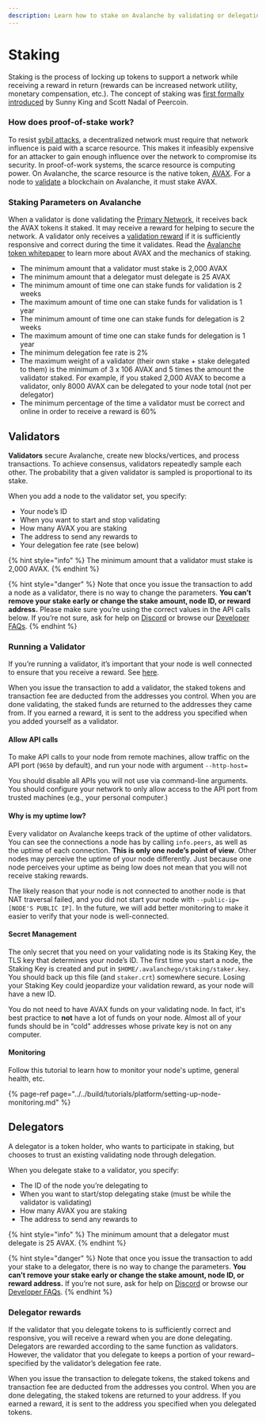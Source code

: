 ```yaml
---
description: Learn how to stake on Avalanche by validating or delegating
---
```


# Staking

Staking is the process of locking up tokens to support a network while receiving a reward in return \(rewards can be increased network utility, monetary compensation, etc.\). The concept of staking was [first formally introduced](https://web.archive.org/web/20160306084128/https://peercoin.net/assets/paper/peercoin-paper.pdf) by Sunny King and Scott Nadal of Peercoin.

### How does proof-of-stake work?

To resist [sybil attacks](https://support.avalabs.org/en/articles/4064853-what-is-a-sybil-attack), a decentralized network must require that network influence is paid with a scarce resource. This makes it infeasibly expensive for an attacker to gain enough influence over the network to compromise its security. In proof-of-work systems, the scarce resource is computing power. On Avalanche, the scarce resource is the native token, [AVAX](../../#avalanche-avax-token). For a node to [validate](http://support.avalabs.org/en/articles/4064704-what-is-a-blockchain-validator) a blockchain on Avalanche, it must stake AVAX.

### Staking Parameters on Avalanche

When a validator is done validating the [Primary Network](http://support.avalabs.org/en/articles/4135650-what-is-the-primary-network), it receives back the AVAX tokens it staked. It may receive a reward for helping to secure the network. A validator only receives a [validation reward](http://support.avalabs.org/en/articles/4587396-what-are-validator-staking-rewards) if it is sufficiently responsive and correct during the time it validates. Read the [Avalanche token whitepaper](https://files.avalabs.org/papers/token.pdf) to learn more about AVAX and the mechanics of staking.

* The minimum amount that a validator must stake is 2,000 AVAX
* The minimum amount that a delegator must delegate is 25 AVAX
* The minimum amount of time one can stake funds for validation is 2 weeks
* The maximum amount of time one can stake funds for validation is 1 year
* The minimum amount of time one can stake funds for delegation is 2 weeks
* The maximum amount of time one can stake funds for delegation is 1 year
* The minimum delegation fee rate is 2%
* The maximum weight of a validator \(their own stake + stake delegated to them\) is the minimum of 3 x 106 AVAX and 5 times the amount the validator staked. For example, if you staked 2,000 AVAX to become a validator, only 8000 AVAX can be delegated to your node total \(not per delegator\)
* The minimum percentage of the time a validator must be correct and online in order to receive a reward is 60%

## Validators

**Validators** secure Avalanche, create new blocks/vertices, and process transactions. To achieve consensus, validators repeatedly sample each other. The probability that a given validator is sampled is proportional to its stake.

When you add a node to the validator set, you specify:

* Your node’s ID
* When you want to start and stop validating
* How many AVAX you are staking
* The address to send any rewards to
* Your delegation fee rate \(see below\)

{% hint style="info" %}
The minimum amount that a validator must stake is 2,000 AVAX.
{% endhint %}

{% hint style="danger" %}
Note that once you issue the transaction to add a node as a validator, there is no way to change the parameters. **You can’t remove your stake early or change the stake amount, node ID, or reward address.** Please make sure you’re using the correct values in the API calls below. If you’re not sure, ask for help on [Discord](https://chat.avax.network) or browse our [Developer FAQs](http://support.avalabs.org/en/collections/2618154-developer-faq).
{% endhint %}

### Running a Validator <a id="running-a-validator"></a>

If you’re running a validator, it’s important that your node is well connected to ensure that you receive a reward. See [here](http://support.avalabs.org/en/articles/4594192-networking-setup).

When you issue the transaction to add a validator, the staked tokens and transaction fee are deducted from the addresses you control. When you are done validating, the staked funds are returned to the addresses they came from. If you earned a reward, it is sent to the address you specified when you added yourself as a validator.

#### Allow API calls <a id="allow-api-calls"></a>

To make API calls to your node from remote machines, allow traffic on the API port \(`9650` by default\), and run your node with argument `--http-host=`

You should disable all APIs you will not use via command-line arguments. You should configure your network to only allow access to the API port from trusted machines \(e.g., your personal computer.\)

#### Why is my uptime low? <a id="why-is-my-uptime-low"></a>

Every validator on Avalanche keeps track of the uptime of other validators. You can see the connections a node has by calling `info.peers`, as well as the uptime of each connection. **This is only one node’s point of view**. Other nodes may perceive the uptime of your node differently. Just because one node perceives your uptime as being low does not mean that you will not receive staking rewards.

The likely reason that your node is not connected to another node is that NAT traversal failed, and you did not start your node with `--public-ip=[NODE'S PUBLIC IP]`. In the future, we will add better monitoring to make it easier to verify that your node is well-connected.

#### Secret Management <a id="secret-management"></a>

The only secret that you need on your validating node is its Staking Key, the TLS key that determines your node’s ID. The first time you start a node, the Staking Key is created and put in `$HOME/.avalanchego/staking/staker.key`. You should back up this file \(and `staker.crt`\) somewhere secure. Losing your Staking Key could jeopardize your validation reward, as your node will have a new ID.

You do not need to have AVAX funds on your validating node. In fact, it's best practice to **not** have a lot of funds on your node. Almost all of your funds should be in “cold" addresses whose private key is not on any computer.

#### Monitoring <a id="monitoring"></a>

Follow this tutorial to learn how to monitor your node's uptime, general health, etc.

{% page-ref page="../../build/tutorials/platform/setting-up-node-monitoring.md" %}

## Delegators

A delegator is a token holder, who wants to participate in staking, but chooses to trust an existing validating node through delegation.

When you delegate stake to a validator, you specify:

* The ID of the node you’re delegating to
* When you want to start/stop delegating stake \(must be while the validator is validating\)
* How many AVAX you are staking
* The address to send any rewards to

{% hint style="info" %}
The minimum amount that a delegator must delegate is 25 AVAX.
{% endhint %}

{% hint style="danger" %}
Note that once you issue the transaction to add your stake to a delegator, there is no way to change the parameters. **You can’t remove your stake early or change the stake amount, node ID, or reward address.** If you’re not sure, ask for help on [Discord](https://chat.avax.network) or browse our [Developer FAQs](http://support.avalabs.org/en/collections/2618154-developer-faq).
{% endhint %}

### Delegator rewards <a id="delegator-rewards"></a>

If the validator that you delegate tokens to is sufficiently correct and responsive, you will receive a reward when you are done delegating. Delegators are rewarded according to the same function as validators. However, the validator that you delegate to keeps a portion of your reward–specified by the validator’s delegation fee rate.

When you issue the transaction to delegate tokens, the staked tokens and transaction fee are deducted from the addresses you control. When you are done delegating, the staked tokens are returned to your address. If you earned a reward, it is sent to the address you specified when you delegated tokens.


